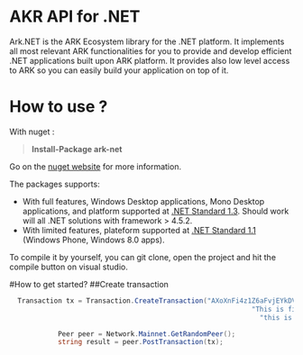 # AKR API for .NET

Ark.NET is the ARK Ecosystem library for the .NET platform. It implements all most relevant ARK functionalities for you to provide and develop efficient .NET applications built upon ARK platform. It provides also low level access to ARK so you can easily build your application on top of it. 

# How to use ?
With nuget :
>**Install-Package ark-net** 

Go on the [nuget website](https://www.nuget.org/packages/ark.net/) for more information.

The packages supports:

* With full features, Windows Desktop applications, Mono Desktop applications, and platform supported at [.NET Standard 1.3](https://docs.microsoft.com/en-us/dotnet/articles/standard/library). Should work will all .NET solutions with framework > 4.5.2.
* With limited features, plateform supported at [.NET Standard 1.1](https://docs.microsoft.com/en-us/dotnet/articles/standard/library) (Windows Phone, Windows 8.0 apps).

To compile it by yourself, you can git clone, open the project and hit the compile button on visual studio.

#How to get started? 
##Create transaction

```c#
  Transaction tx = Transaction.CreateTransaction("AXoXnFi4z1Z6aFvjEYkDVCtBGW2PaRiM25",                                                              133380000000,
                                                            "This is first transaction from ARK-NET",
                                                              "this is a top secret passphrase");

            Peer peer = Network.Mainnet.GetRandomPeer();
            string result = peer.PostTransaction(tx);
            

```





